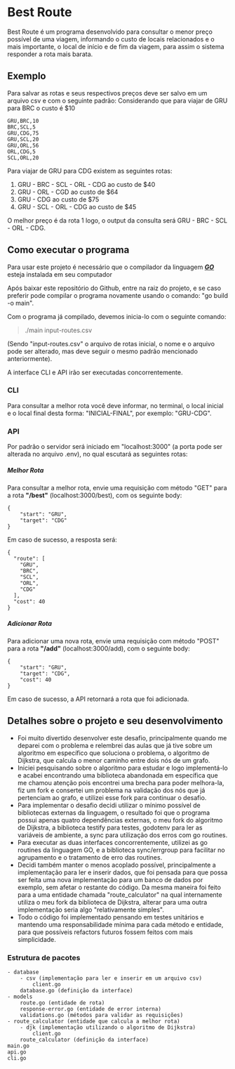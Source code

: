 # Best Route
Best Route é um programa desenvolvido para consultar o menor preço possível de uma viagem, informando o custo de locais relacionados e o mais importante, o local de início e de fim da viagem, para assim o sistema responder a rota mais barata.
## Exemplo
Para salvar as rotas e seus respectivos preços deve ser salvo em um arquivo csv e com o seguinte padrão:
Considerando que para viajar de GRU para BRC o custo é $10
```
GRU,BRC,10
BRC,SCL,5
GRU,CDG,75
GRU,SCL,20
GRU,ORL,56
ORL,CDG,5
SCL,ORL,20
```
Para viajar de GRU para CDG existem as seguintes rotas:
1. GRU - BRC - SCL - ORL - CDG ao custo de $40
2. GRU - ORL - CGD ao custo de $64
3. GRU - CDG ao custo de $75
4. GRU - SCL - ORL - CDG ao custo de $45

O melhor preço é da rota 1 logo, o output da consulta será GRU - BRC - SCL - ORL - CDG.
## Como executar o programa
Para usar este projeto é necessário que o compilador da linguagem ***[GO](https://golang.org/)*** esteja instalada em seu computador

Após baixar este repositório do Github, entre na raiz do projeto, e se caso preferir pode compilar o programa novamente usando o comando: "go build -o main".

Com o programa já compilado, devemos inicia-lo com o seguinte comando:
> ./main input-routes.csv

(Sendo "input-routes.csv" o arquivo de rotas inicial, o nome e o arquivo pode ser alterado, mas deve seguir o mesmo padrão mencionado anteriormente).

A interface CLI e API irão ser executadas concorrentemente.

### CLI
Para consultar a melhor rota você deve informar, no terminal, o local inicial e o local final desta forma: "INICIAL-FINAL", por exemplo: "GRU-CDG".

### API
Por padrão o servidor será iniciado em "localhost:3000" (a porta pode ser alterada no arquivo .env), no qual escutará as seguintes rotas:

##### Melhor Rota
Para consultar a melhor rota, envie uma requisição com método "GET" para a rota **"/best"** (localhost:3000/best), com os seguinte body:
```
{
	"start": "GRU",
	"target": "CDG"
}
```
Em caso de sucesso, a resposta será:
```
{
  "route": [
    "GRU",
    "BRC",
    "SCL",
    "ORL",
    "CDG"
  ],
  "cost": 40
}
```
##### Adicionar Rota
Para adicionar uma nova rota, envie uma requisição com método "POST" para a rota **"/add"** (localhost:3000/add), com o seguinte body:

```
{
	"start": "GRU",
	"target": "CDG",
	"cost": 40
}
```
Em caso de sucesso, a API retornará a rota que foi adicionada.

## Detalhes sobre o projeto e seu desenvolvimento
- Foi muito divertido desenvolver este desafio, principalmente quando me deparei com o problema e relembrei das aulas que já tive sobre um algoritmo em específico que soluciona o problema, o algoritmo de Dijkstra, que calcula o menor caminho entre dois nós de um grafo.
- Iniciei pesquisando sobre o algoritmo para estudar e logo implementá-lo e acabei encontrando uma biblioteca abandonada em específica que me chamou atenção pois encontrei uma brecha para poder melhora-la, fiz um fork e consertei um problema na validação dos nós que já pertenciam ao grafo, e utilizei esse fork para continuar o desafio.
- Para implementar o desafio decidi utilizar o mínimo possível de bibliotecas externas da linguagem, o resultado foi que o programa possui apenas quatro dependências externas, o meu fork do algoritmo de Dijkstra, a biblioteca testify para testes, godotenv para ler as variáveis de ambiente, a sync para utilização dos erros com go routines.
- Para executar as duas interfaces concorrentemente, utilizei as go routines da linguagem GO, e a biblioteca sync/errgroup para facilitar no agrupamento e o tratamento de erro das routines.
- Decidi também manter o menos acoplado possível, principalmente a implementação para ler e inserir dados, que foi pensada para que possa ser feita uma nova implementação para um banco de dados por exemplo, sem afetar o restante do código. Da mesma maneira foi feito para a uma entidade chamada "route_calculator" na qual internamente utiliza o meu fork da biblioteca de Dijkstra, alterar para uma outra implementação seria algo "relativamente simples".
- Todo o código foi implementado pensando em testes unitários e mantendo uma responsabilidade mínima para cada método e entidade, para que possíveis refactors futuros fossem feitos com mais simplicidade.

### Estrutura de pacotes

```
- database
    - csv (implementação para ler e inserir em um arquivo csv)
        client.go
    database.go (definição da interface)
- models
    route.go (entidade de rota)
    response-error.go (entidade de error interna)
    validations.go (métodos para validar as requisições)
- route_calculator (entidade que calcula a melhor rota)
    - djk (implementação utilizando o algoritmo de Dijkstra)
        client.go
    route_calculator (definição da interface)
main.go
api.go
cli.go
```